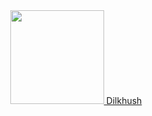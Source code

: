 <div id="header" align="center">
  <a href="https://iamdilkhush.me">
    <img src="https://media.giphy.com/media/6KKKVerzrhjRrClNKt/giphy.gif" width="150"/>
    Dilkhush
  </a>
</div>
